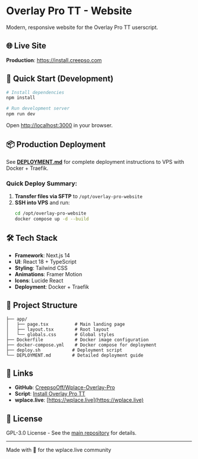 # Overlay Pro TT - Website

Modern, responsive website for the Overlay Pro TT userscript.

## 🌐 Live Site

**Production**: https://install.creepso.com

## 🚀 Quick Start (Development)

```bash
# Install dependencies
npm install

# Run development server
npm run dev
```

Open [http://localhost:3000](http://localhost:3000) in your browser.

## 📦 Production Deployment

See **[DEPLOYMENT.md](DEPLOYMENT.md)** for complete deployment instructions to VPS with Docker + Traefik.

### Quick Deploy Summary:

1. **Transfer files via SFTP** to `/opt/overlay-pro-website`
2. **SSH into VPS** and run:
   ```bash
   cd /opt/overlay-pro-website
   docker compose up -d --build
   ```

## 🛠️ Tech Stack

- **Framework**: Next.js 14
- **UI**: React 18 + TypeScript
- **Styling**: Tailwind CSS
- **Animations**: Framer Motion
- **Icons**: Lucide React
- **Deployment**: Docker + Traefik

## 📁 Project Structure

```
├── app/
│   ├── page.tsx          # Main landing page
│   ├── layout.tsx        # Root layout
│   └── globals.css       # Global styles
├── Dockerfile            # Docker image configuration
├── docker-compose.yml    # Docker compose for deployment
├── deploy.sh            # Deployment script
└── DEPLOYMENT.md        # Detailed deployment guide
```

## 🔗 Links

- **GitHub**: [CreepsoOff/Wplace-Overlay-Pro](https://github.com/CreepsoOff/Wplace-Overlay-Pro)
- **Script**: [Install Overlay Pro TT](http://cdn.jsdelivr.net/gh/creepsooff/Wplace-Overlay-Pro@development/dist/overlay-pro-tt.user.js)
- **wplace.live**: [https://wplace.live](https://wplace.live)

## 📄 License

GPL-3.0 License - See the [main repository](https://github.com/CreepsoOff/Wplace-Overlay-Pro) for details.

---

Made with 💜 for the wplace.live community
